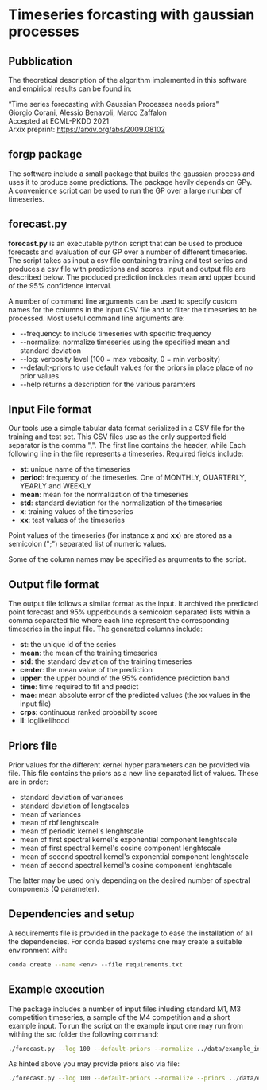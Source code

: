 # Timeseries forcasting with gaussian processes

## Pubblication
The theoretical description of the algorithm implemented in this software and empirical results can be found in:

“Time series forecasting with Gaussian Processes needs priors"\
Giorgio Corani, Alessio Benavoli, Marco Zaffalon\
Accepted at ECML-PKDD 2021\
Arxix preprint: https://arxiv.org/abs/2009.08102


## forgp package
The software include a small package that builds the gaussian process and uses it to produce some predictions. The package hevily depends on GPy. 
A convenience script can be used to run the GP over a large number of timeseries.

## **forecast&#46;py**
__forecast&#46;py__ is an executable python script that can be used to produce forecasts and evaluation of our GP over a number of different timeseries. The script takes as input a csv file containing training and test series and produces a csv file with predictions and scores. Input and output file are described below. 
The produced prediction includes mean and upper bound of the 95% confidence interval.

A number of command line arguments can be used to specify custom names for the columns in the input CSV file and to filter the timeseries to be processed. 
Most useful command line arguments are:

 * --frequency: to include timeseries with specific frequency
 * --normalize: normalize timeseries using the specified mean and standard deviation
 * --log: verbosity level (100 = max vebosity, 0 = min verbosity)
 * --default-priors to use default values for the priors in place place of no prior values
 * --help returns a description for the various paramters


## Input File format
Our tools use a simple tabular data format serialized in a CSV file for the training and test set.
This CSV files use as the only supported field separator is the comma ",". The first line contains the header, while Each following line in the file represents a timeseries. Required fields include:

 * __st__: unique name of the timeseries
 * __period__: frequency of the timeseries. One of MONTHLY, QUARTERLY, YEARLY and WEEKLY
 * __mean__: mean for the normalization of the timeseries
 * __std__: standard deviation for the normalization of the timeseries
 * __x__: training values of the timeseries
 * __xx__: test values of the timeseries

Point values of the timeseries (for instance __x__ and __xx__) are stored as a semicolon (";") separated list of numeric values. 

Some of the column names may be specified as arguments to the script.

## Output file format
The output file follows a similar format as the input. It archived the predicted point forecast and 95% upperbounds a semicolon separated lists within a comma separated file where each line represent the corresponding timeseries in the input file.
The generated columns include:

 * __st__: the unique id of the series
 * __mean__: the mean of the training timeseries
 * __std__: the standard deviation of the training timeseries
 * __center__: the mean value of the prediction
 * __upper__: the upper bound of the 95% confidence prediction band 
 * __time__: time required to fit and predict
 * __mae__: mean absolute error of the predicted values (the xx values in the input file)
 * __crps__: continuous ranked probability score
 * __ll__: loglikelihood 

## Priors file
Prior values for the different kernel hyper parameters can be provided via file. This file contains the priors as a new line separated list of values. These are in order:
    
 * standard deviation of variances 
 * standard deviation of lengtscales
 * mean of variances
 * mean of rbf lenghtscale 
 * mean of periodic kernel's lenghtscale
 * mean of first spectral kernel's exponential component lenghtscale
 * mean of first spectral kernel's cosine component lenghtscale
 * mean of second spectral kernel's exponential component lenghtscale
 * mean of second spectral kernel's cosine component lenghtscale
 
The latter may be used only depending on the desired number of spectral components (Q parameter).

## Dependencies and setup
A requirements file is provided in the package to ease the installation of all the dependencies. For conda based systems one may create a suitable environment with:

```sh 
conda create --name <env> --file requirements.txt
```

## Example execution
The package includes a number of input files inluding standard M1, M3 competition timeseries, a sample of the M4 competition and a short example input.
To run the script on the example input one may run from withing the src folder the following command:

```sh
./forecast.py --log 100 --default-priors --normalize ../data/example_input example_output
```

As hinted above you may provide priors also via file:

```sh
./forecast.py --log 100 --default-priors --normalize --priors ../data/example_priors ../data/example_input example_output
```
